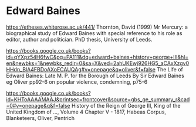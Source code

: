 # Edward Baines


https://etheses.whiterose.ac.uk/441/
Thornton, David (1999) Mr Mercury: a biographical study of Edward Baines with special reference to his role as editor, author and politician. PhD thesis, University of Leeds.

https://books.google.co.uk/books?id=qYXpz54H6fwC&pg=PA111&dq=edward+baines+history+george+III&hl=en&newbks=1&newbks_redir=0&sa=X&ved=2ahUKEwj926HG5_aCAxXzgv0HHdn_BlA4FBDoAXoECAUQAg#v=onepage&q=oliver&f=false
The Life of Edward Baines: Late M. P. for the Borough of Leeds
By Sir Edward Baines
eg Oliver pp92-6
on popular violence, condemning, p75-6  

https://books.google.co.uk/books?id=KHToAAAAMAAJ&printsec=frontcover&source=gbs_ge_summary_r&cad=0#v=onepage&q&f=false
History of the Reign of George III, King of the United Kingdom of ..., Volume 4 
Chapter V - 1817, Habeas Corpus, Blanketeers, Oliver, Pentrich